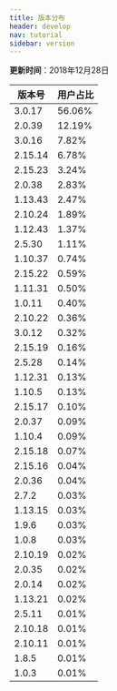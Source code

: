 ```yaml
---
title: 版本分布
header: develop
nav: tutorial
sidebar: version
---
```

**更新时间**：2018年12月28日

|版本号|用户占比|
|---|---|
|3.0.17|56.06%|
|2.0.39|12.19%|
|3.0.16|7.82%|
|2.15.14|6.78%|
|2.15.23|3.24%|
|2.0.38|2.83%|
|1.13.43|2.47%|
|2.10.24|1.89%|
|1.12.43|1.37%|
|2.5.30|1.11%|
|1.10.37|0.74%|
|2.15.22|0.59%|
|1.11.31|0.50%|
|1.0.11|0.40%|
|2.10.22|0.36%|
|3.0.12|0.32%|
|2.15.19|0.16%|
|2.5.28|0.14%|
|1.12.31|0.13%|
|1.10.5|0.13%|
|2.15.17|0.10%|
|2.0.37|0.09%|
|1.10.4|0.09%|
|2.15.18|0.07%|
|2.15.16|0.04%|
|2.0.36|0.04%|
|2.7.2|0.03%|
|1.13.15|0.03%|
|1.9.6|0.03%|
|1.0.8|0.03%|
|2.10.19|0.02%|
|2.0.35|0.02%|
|2.0.14|0.02%|
|1.13.21|0.02%|
|2.5.11|0.01%|
|2.10.18|0.01%|
|2.10.11|0.01%|
|1.8.5|0.01%|
|1.0.3|0.01%|
